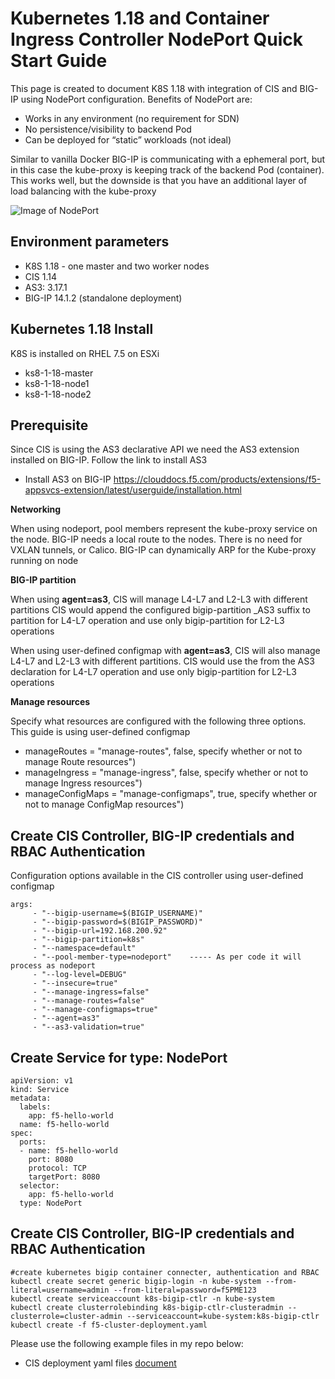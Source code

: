# Kubernetes 1.18 and Container Ingress Controller NodePort Quick Start Guide

This page is created to document K8S 1.18 with integration of CIS and BIG-IP using NodePort configuration. Benefits of NodePort are:

* Works in any environment (no requirement for SDN)
* No persistence/visibility to backend Pod
* Can be deployed for “static” workloads (not ideal)

Similar to vanilla Docker BIG-IP is communicating with a ephemeral port, but in this case the kube-proxy is keeping track of the backend Pod (container). This works well, but the downside is that you have an additional layer of load balancing with the kube-proxy

![Image of NodePort](https://github.com/mdditt2000/kubernetes-1-18/blob/master/cis%201.14/diagrams/2020-04-06_14-57-25.png)

## Environment parameters

* K8S 1.18 - one master and two worker nodes
* CIS 1.14
* AS3: 3.17.1
* BIG-IP 14.1.2 (standalone deployment)

## Kubernetes 1.18 Install

K8S is installed on RHEL 7.5 on ESXi

* ks8-1-18-master  
* ks8-1-18-node1
* ks8-1-18-node2

## Prerequisite

Since CIS is using the AS3 declarative API we need the AS3 extension installed on BIG-IP. Follow the link to install AS3
 
* Install AS3 on BIG-IP
https://clouddocs.f5.com/products/extensions/f5-appsvcs-extension/latest/userguide/installation.html

**Networking** 

When using nodeport, pool members represent the kube-proxy service on the node. BIG-IP needs a local route to the nodes. There is no need for VXLAN tunnels, or Calico. BIG-IP can dynamically ARP for the Kube-proxy running on node

**BIG-IP partition**

When using **agent=as3**, CIS will manage L4-L7 and L2-L3 with different partitions CIS would append the configured bigip-partition <partition>_AS3 suffix to partition for L4-L7 operation and use only bigip-partition <partition> for L2-L3 operations

When using user-defined configmap with **agent=as3**, CIS will also manage L4-L7 and L2-L3 with different partitions. CIS would use the <tenant> from the AS3 declaration for L4-L7 operation and use only bigip-partition <partition> for L2-L3 operations

**Manage resources**

Specify what resources are configured with the following three options. This guide is using user-defined configmap

* manageRoutes = "manage-routes", false, specify whether or not to manage Route resources")
* manageIngress = "manage-ingress", false, specify whether or not to manage Ingress resources")
* manageConfigMaps = "manage-configmaps", true, specify whether or not to manage ConfigMap resources")

## Create CIS Controller, BIG-IP credentials and RBAC Authentication

Configuration options available in the CIS controller using user-defined configmap
```
args: 
     - "--bigip-username=$(BIGIP_USERNAME)"
     - "--bigip-password=$(BIGIP_PASSWORD)"
     - "--bigip-url=192.168.200.92"
     - "--bigip-partition=k8s"
     - "--namespace=default"
     - "--pool-member-type=nodeport"    ----- As per code it will process as nodeport
     - "--log-level=DEBUG"
     - "--insecure=true"
     - "--manage-ingress=false"
     - "--manage-routes=false"
     - "--manage-configmaps=true"
     - "--agent=as3"
     - "--as3-validation=true"
```
## Create Service for type: NodePort
```
apiVersion: v1
kind: Service
metadata:
  labels:
    app: f5-hello-world
  name: f5-hello-world
spec:
  ports:
  - name: f5-hello-world
    port: 8080
    protocol: TCP
    targetPort: 8080
  selector:
    app: f5-hello-world
  type: NodePort
```

## Create CIS Controller, BIG-IP credentials and RBAC Authentication

```
#create kubernetes bigip container connecter, authentication and RBAC
kubectl create secret generic bigip-login -n kube-system --from-literal=username=admin --from-literal=password=f5PME123
kubectl create serviceaccount k8s-bigip-ctlr -n kube-system
kubectl create clusterrolebinding k8s-bigip-ctlr-clusteradmin --clusterrole=cluster-admin --serviceaccount=kube-system:k8s-bigip-ctlr
kubectl create -f f5-cluster-deployment.yaml
```
Please use the following example files in my repo below:

* CIS deployment yaml files [document](https://github.com/mdditt2000/kubernetes-1-18/tree/master/cis%201.14/big-ip-92)
